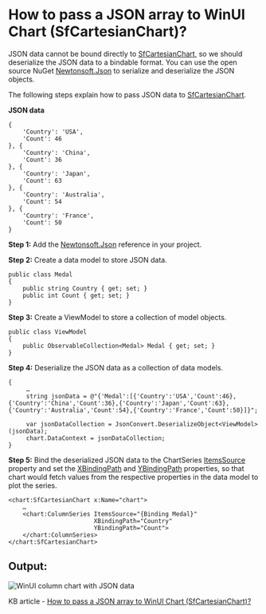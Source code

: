 # How to pass a JSON array to WinUI Chart (SfCartesianChart)?

JSON data cannot be bound directly to [SfCartesianChart](https://help.syncfusion.com/cr/winui/Syncfusion.UI.Xaml.Charts.SfCartesianChart.html), so we should deserialize the JSON data to a bindable format. You can use the open source NuGet [Newtonsoft.Json](https://www.nuget.org/packages/Newtonsoft.Json/) to serialize and deserialize the JSON objects.

The following steps explain how to pass JSON data to [SfCartesianChart](https://help.syncfusion.com/cr/winui/Syncfusion.UI.Xaml.Charts.SfCartesianChart.html).

**JSON data**

```
{
	'Country': 'USA',
	'Count': 46
}, {
	'Country': 'China',
	'Count': 36
}, {
	'Country': 'Japan',
	'Count': 63
}, {
	'Country': 'Australia',
	'Count': 54
}, {
	'Country': 'France',
	'Count': 50
}
```

**Step 1:** Add the [Newtonsoft.Json](https://www.nuget.org/packages/Newtonsoft.Json/) reference in your project.

**Step 2:** Create a data model to store JSON data.

```
public class Medal
{
    public string Country { get; set; }
    public int Count { get; set; }
}
```

**Step 3:** Create a ViewModel to store a collection of model objects.

```
public class ViewModel
{
    public ObservableCollection<Medal> Medal { get; set; }
}
```

**Step 4:** Deserialize the JSON data as a collection of data models.

```
{
     …
     string jsonData = @"{'Medal':[{'Country':'USA','Count':46},{'Country':'China','Count':36},{'Country':'Japan','Count':63},{'Country':'Australia','Count':54},{'Country':'France','Count':50}]}";

     var jsonDataCollection = JsonConvert.DeserializeObject<ViewModel>(jsonData);
     chart.DataContext = jsonDataCollection;
}
```

**Step 5:** Bind the deserialized JSON data to the ChartSeries [ItemsSource](https://help.syncfusion.com/cr/winui/Syncfusion.UI.Xaml.Charts.ChartSeries.html#Syncfusion_UI_Xaml_Charts_ChartSeries_ItemsSource) property and set the [XBindingPath](https://help.syncfusion.com/cr/winui/Syncfusion.UI.Xaml.Charts.ChartSeriesBase.html#Syncfusion_UI_Xaml_Charts_ChartSeriesBase_XBindingPath) and [YBindingPath](https://help.syncfusion.com/cr/winui/Syncfusion.UI.Xaml.Charts.XyDataSeries.html?tabs=tabid-1#Syncfusion_UI_Xaml_Charts_XyDataSeries_YBindingPath) properties, so that chart would fetch values from the respective properties in the data model to plot the series.

```
<chart:SfCartesianChart x:Name="chart">
    …
    <chart:ColumnSeries ItemsSource="{Binding Medal}"
                        XBindingPath="Country" 
                        YBindingPath="Count">
    </chart:ColumnSeries>
</chart:SfCartesianChart>
```

## Output:

![WinUI column chart with JSON data](https://user-images.githubusercontent.com/53489303/199639335-7c8d3ebb-87e8-4861-aeab-4315804e5210.png)

KB article - [How to pass a JSON array to WinUI Chart (SfCartesianChart)?](https://support.syncfusion.com/kb/article/12105/how-to-create-a-winui-chart-using-the-json-data-sfcartesianchart)
